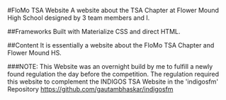 #FloMo TSA Website
A website about the TSA Chapter at Flower Mound High School designed by 3 team members and I. 

##Frameworks
Built with Materialize CSS and direct HTML. 

##Content
It is essentially a website about the FloMo TSA Chapter and Flower Mound HS. 

###NOTE: 
This Website was an overnight build by me to fulfill a newly found regulation the day before the competition. 
The regulation required this website to complement the INDIGOS TSA Website in the 'indigosfm' Repository
https://github.com/gautambhaskar/indigosfm

